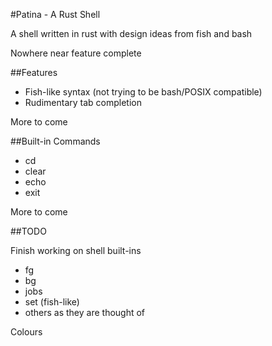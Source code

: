 #Patina - A Rust Shell

A shell written in rust with design ideas from fish and bash

Nowhere near feature complete

##Features

- Fish-like syntax (not trying to be bash/POSIX compatible)
- Rudimentary tab completion

More to come

##Built-in Commands

- cd
- clear
- echo
- exit

More to come

##TODO

Finish working on shell built-ins
- fg
- bg
- jobs
- set (fish-like)
- others as they are thought of

Colours
